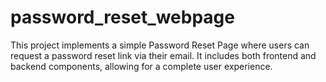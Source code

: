 # password_reset_webpage
This project implements a simple Password Reset Page where users can request a password reset link via their email. It includes both frontend and backend components, allowing for a complete user experience.
